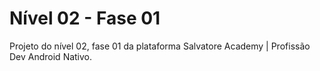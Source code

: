 # Nível 02 - Fase 01
Projeto do nível 02, fase 01 da plataforma Salvatore Academy | Profissão Dev Android Nativo.
